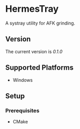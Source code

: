 # HermesTray
A systray utility for AFK grinding.

## Version
The current version is <i>0.1.0</i>

## Supported Platforms
* Windows

## Setup
### Prerequisites
* CMake
